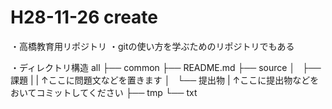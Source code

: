 # H28-11-26 create

・高橋教育用リポジトリ
・gitの使い方を学ぶためのリポジトリでもある


・ディレクトリ構造
 all
 ├── common
 ├── README.md
 ├── source
 │   ├── 課題
 |   |     ↑ここに問題文などを置きます
 │   └── 提出物
 |         ↑ここに提出物などをおいてコミットしてください
 ├── tmp
 └── txt

